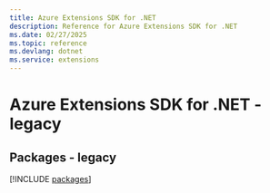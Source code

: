 ```yaml
---
title: Azure Extensions SDK for .NET
description: Reference for Azure Extensions SDK for .NET
ms.date: 02/27/2025
ms.topic: reference
ms.devlang: dotnet
ms.service: extensions
---
```

# Azure Extensions SDK for .NET - legacy
## Packages - legacy
[!INCLUDE [packages](extensions-index.md)]